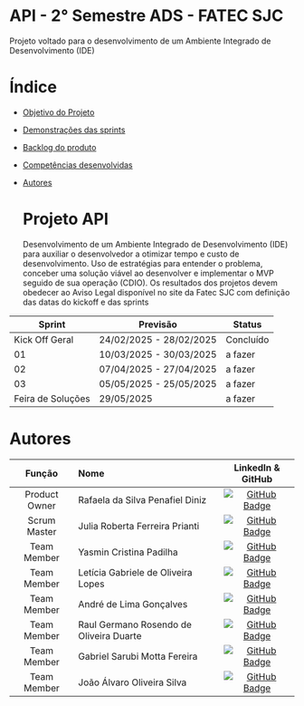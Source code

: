 # API - 2° Semestre ADS - FATEC SJC

Projeto voltado para o desenvolvimento de um Ambiente Integrado de Desenvolvimento (IDE)

# Índice
* [Objetivo do Projeto](#objetivo-do-projeto)
* [Demonstrações das sprints](#Demostrações-das-sprints)
* [Backlog do produto](#Backlog-do-produto)
* [Competências desenvolvidas](#competências-desenvolvidas)
* [Autores](#autores)

  # Projeto API
  Desenvolvimento de um Ambiente Integrado de Desenvolvimento (IDE) para auxiliar o desenvolvedor a otimizar tempo e custo de desenvolvimento.
  Uso de estratégias para entender o problema, conceber uma solução viável ao desenvolver e implementar o MVP seguido de sua operação (CDIO). 
Os resultados dos projetos devem obedecer ao Aviso Legal disponível no site da Fatec SJC com definição das datas do kickoff e das sprints

Sprint | Previsão | Status|
|------|--------|------|
|Kick Off Geral | 24/02/2025 - 28/02/2025 | Concluído |
|01| 10/03/2025 - 30/03/2025 | a fazer|
|02| 07/04/2025 - 27/04/2025 | a fazer |
|03| 05/05/2025 - 25/05/2025 | a fazer |
|Feira de Soluções|29/05/2025 |a fazer |


# Autores
|    Função     | Nome                                  |                                                                                                                                                      LinkedIn & GitHub                                                                                                                                                      |
| :-----------: | :------------------------------------ | :-------------------------------------------------------------------------------------------------------------------------------------------------------------------------------------------------------------------------------------------------------------------------------------------------------------------------: |
| Product Owner | Rafaela da Silva Penafiel Diniz|[![GitHub Badge](https://img.shields.io/badge/GitHub-111217?style=flat-square&logo=github&logoColor=white)](https://github.com/rafaelapenafiel)|
| Scrum Master  | Julia Roberta Ferreira Prianti |[![GitHub Badge](https://img.shields.io/badge/GitHub-111217?style=flat-square&logo=github&logoColor=white)](https://github.com/juliaprianti06)        |
| Team Member   | Yasmin Cristina Padilha |[![GitHub Badge](https://img.shields.io/badge/GitHub-111217?style=flat-square&logo=github&logoColor=white)](https://github.com/yaspadilha)     |
|  Team Member  | Letícia Gabriele de Oliveira Lopes|[![GitHub Badge](https://img.shields.io/badge/GitHub-111217?style=flat-square&logo=github&logoColor=white)](https://github.com/Leti-10)                 |
|  Team Member  | André de Lima Gonçalves|[![GitHub Badge](https://img.shields.io/badge/GitHub-111217?style=flat-square&logo=github&logoColor=white)](https://github.com/DevAndre9312)          |
|  Team Member  | Raul Germano Rosendo de Oliveira Duarte | [![GitHub Badge](https://img.shields.io/badge/GitHub-111217?style=flat-square&logo=github&logoColor=white)](https://github.com/Raul-Germano-Rosendo) 
|  Team Member  | Gabriel Sarubi Motta Fereira | [![GitHub Badge](https://img.shields.io/badge/GitHub-111217?style=flat-square&logo=github&logoColor=white)](https://github.com/GabrielSarubi-7) 
|  Team Member  | João Álvaro Oliveira Silva | [![GitHub Badge](https://img.shields.io/badge/GitHub-111217?style=flat-square&logo=github&logoColor=white)](https://github.com/JoaoAlv4ro) 
